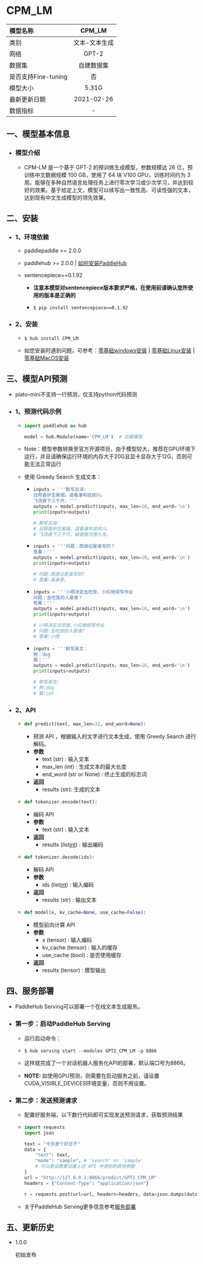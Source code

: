 # CPM_LM

| 模型名称            |    CPM_LM     |
| :------------------ | :-----------: |
| 类别                | 文本-文本生成 |
| 网络                |     GPT-2     |
| 数据集              |  自建数据集   |
| 是否支持Fine-tuning |      否       |
| 模型大小            |     5.31G     |
| 最新更新日期        |  2021-02-26   |
| 数据指标            |       -       |

## 一、模型基本信息

- ### 模型介绍
  - CPM-LM 是一个基于 GPT-2 的预训练生成模型，参数规模达 26 亿，预训练中文数据规模 100 GB，使用了 64 块 V100 GPU，训练时间约为 3 周。能够在多种自然语言处理任务上进行零次学习或少次学习，并达到较好的效果。基于给定上文，模型可以续写出一致性高、可读性强的文本，达到现有中文生成模型的领先效果。


## 二、安装

- ### 1、环境依赖

  - paddlepaddle >= 2.0.0
  
  - paddlehub >= 2.0.0    | [如何安装PaddleHub](../../../../docs/docs_ch/get_start/installation.rst)
  
  - sentencepiece==0.1.92
  
    - **注意本模型对sentencepiece版本要求严格，在使用前请确认您所使用的版本是正确的**
    
    - ```shell
      $ pip install sentencepiece==0.1.92
      ```
  
- ### 2、安装

  - ```shell
    $ hub install CPM_LM
    ```

  - 如您安装时遇到问题，可参考：[零基础windows安装](../../../../docs/docs_ch/get_start/windows_quickstart.md)
   | [零基础Linux安装](../../../../docs/docs_ch/get_start/linux_quickstart.md) | [零基础MacOS安装](../../../../docs/docs_ch/get_start/mac_quickstart.md)

## 三、模型API预测

- plato-mini不支持一行预测，仅支持python代码预测

- ### 1、预测代码示例

  - ```python
    import paddlehub as hub
    
    model = hub.Module(name='CPM_LM')  # 加载模型
    ```
  - Note：模型参数转换至官方开源项目，由于模型较大，推荐在GPU环境下运行，并且请确保运行环境的内存大于20G且显卡显存大于12G，否则可能无法正常运行 
     
  - 使用 Greedy Search 生成文本：

    - ```python
      inputs = '''默写古诗:
      日照香炉生紫烟，遥看瀑布挂前川。
      飞流直下三千尺，'''
      outputs = model.predict(inputs, max_len=10, end_word='\n')
      print(inputs+outputs)
      
      # 默写古诗:
      # 日照香炉生紫烟，遥看瀑布挂前川。
      # 飞流直下三千尺，疑是银河落九天。
      ```

    - ```python
      inputs = '''问题：西游记是谁写的？
      答案：'''
      outputs = model.predict(inputs, max_len=10, end_word='\n')
      print(inputs+outputs)
      
      # 问题:西游记是谁写的?
      # 答案:吴承恩。
      ```

    - ```python
      inputs = '''小明决定去吃饭，小红继续写作业
      问题：去吃饭的人是谁？
      答案：'''
      outputs = model.predict(inputs, max_len=10, end_word='\n')
      print(inputs+outputs)
      
      # 小明决定去吃饭,小红继续写作业
      # 问题:去吃饭的人是谁?
      # 答案:小明
      ```

    - ```python
      inputs = '''默写英文：
      狗：dog
      猫：'''
      outputs = model.predict(inputs, max_len=10, end_word='\n')
      print(inputs+outputs)
      
      # 默写英文:
      # 狗:dog
      # 猫:cat
      ```

- ### 2、API

  - ```python
    def predict(text, max_len=32, end_word=None):
    ```

    - 预测 API ，根据输入的文字进行文本生成，使用 Greedy Search 进行解码。
    - **参数**
      - text (str) : 输入文本
      - max_len (int) : 生成文本的最大长度
      - end_word (str or None) : 终止生成的标志词
    - **返回**
      - results (str): 生成的文本
    
  - ```python
    def tokenizer.encode(text):
    ```
  
    - 编码 API
    - **参数**
      - text (str) : 输入文本
    - **返回**
      - results (list[int](https://www.paddlepaddle.org.cn/hubdetail?name=CPM_LM&en_category=TextGeneration)) : 输出编码
    
  - ```python
    def tokenizer.decode(ids):
    ```
  
    - 解码 API
    - **参数**
      - ids (list[int](https://www.paddlepaddle.org.cn/hubdetail?name=CPM_LM&en_category=TextGeneration)) : 输入编码
    - **返回**
      - results (str) : 输出文本
  
  - ```python
    def model(x, kv_cache=None, use_cache=False):
    ```
  
    - 模型前向计算 API
    - **参数**
      - x (tensor) : 输入编码
      - kv_cache (tensor) : 输入的缓存
      - use_cache (bool) : 是否使用缓存
    - **返回**
      - results (tensor) : 模型输出


## 四、服务部署

- PaddleHub Serving可以部署一个在线文本生成服务。

- ### 第一步：启动PaddleHub Serving

  - 运行启动命令：
  - ```shell
    $ hub serving start --modules GPT2_CPM_LM -p 8866
    ```

  - 这样就完成了一个对话机器人服务化API的部署，默认端口号为8866。
  - **NOTE:** 如使用GPU预测，则需要在启动服务之前，请设置CUDA_VISIBLE_DEVICES环境变量，否则不用设置。


- ### 第二步：发送预测请求

  - 配置好服务端，以下数行代码即可实现发送预测请求，获取预测结果

  - ```python
    import requests
    import json
    
    text = "今天是个好日子"
    data = {
        "text": text,
        "mode": "sample", # 'search' or 'sample'
        # 可以更加需要设置上述 API 中提到的其他参数
    }
    url = "http://127.0.0.1:8866/predict/GPT2_CPM_LM"
    headers = {"Content-Type": "application/json"}
    
    r = requests.post(url=url, headers=headers, data=json.dumps(data))
    ```
    
  - 关于PaddleHub Serving更多信息参考[服务部署](../../../../docs/docs_ch/tutorial/serving.md)

## 五、更新历史

* 1.0.0

  初始发布

